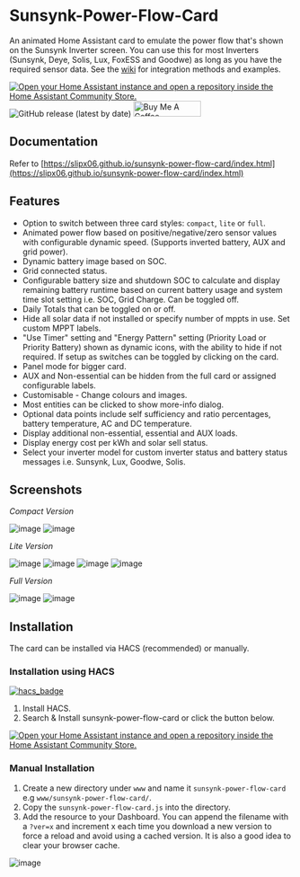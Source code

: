 # Sunsynk-Power-Flow-Card

An animated Home Assistant card to emulate the power flow that's shown on the Sunsynk Inverter screen. You can use this for most Inverters (Sunsynk, Deye, Solis, Lux, FoxESS and Goodwe) as long as you have the required sensor data. See the [wiki](https://github.com/slipx06/sunsynk-power-flow-card/wiki) for integration methods and examples.

[![Open your Home Assistant instance and open a repository inside the Home Assistant Community Store.](https://my.home-assistant.io/badges/hacs_repository.svg)](https://my.home-assistant.io/redirect/hacs_repository/?owner=slipx06&repository=sunsynk-power-flow-card&category=plugin)
 ![GitHub release (latest by date)](https://img.shields.io/github/v/release/slipx06/sunsynk-power-flow-card?style=for-the-badge) <a href="https://www.buymeacoffee.com/slipx" target="_blank"><img src="https://cdn.buymeacoffee.com/buttons/default-orange.png" alt="Buy Me A Coffee" height="28" width="120"></a>

## Documentation

Refer to [https://slipx06.github.io/sunsynk-power-flow-card/index.html](https://slipx06.github.io/sunsynk-power-flow-card/index.html)

## Features

* Option to switch between three card styles: `compact`, `lite` or `full`.
* Animated power flow based on positive/negative/zero sensor values with configurable dynamic speed. (Supports inverted battery, AUX and grid power).
* Dynamic battery image based on SOC.
* Grid connected status.
* Configurable battery size and shutdown SOC to calculate and display remaining battery runtime based on current battery usage and system time slot setting i.e. SOC, Grid Charge. Can be toggled off.
* Daily Totals that can be toggled on or off.
* Hide all solar data if not installed or specify number of mppts in use. Set custom MPPT labels.
* "Use Timer" setting and "Energy Pattern" setting (Priority Load or Priority Battery) shown as dynamic icons, with the ability to hide if not required. If setup as switches can be toggled by clicking on the card.
* Panel mode for bigger card.
* AUX and Non-essential can be hidden from the full card or assigned configurable labels.
* Customisable - Change colours and images.
* Most entities can be clicked to show more-info dialog.
* Optional data points include self sufficiency and ratio percentages, battery temperature, AC and DC temperature.
* Display additional non-essential, essential and AUX loads.
* Display energy cost per kWh and solar sell status.
* Select your inverter model for custom inverter status and battery status messages i.e. Sunsynk, Lux, Goodwe, Solis.

## Screenshots
*Compact Version*

![image](https://github.com/slipx06/sunsynk-power-flow-card/assets/7227275/b1e437a8-d1f7-4d6a-a549-1cc908950002)
![image](https://github.com/slipx06/sunsynk-power-flow-card/assets/7227275/49c499c5-9d2b-43e7-8f5d-5b9da5e07fb9)




*Lite Version*

![image](https://github.com/slipx06/sunsynk-power-flow-card/assets/7227275/d25c621c-2607-445f-b3a3-865930387a05)
![image](https://github.com/slipx06/sunsynk-power-flow-card/assets/7227275/5a9078ee-7375-4f1c-affa-6fe291d62f8a)
![image](https://github.com/slipx06/sunsynk-power-flow-card/assets/7227275/73d6fae3-3e6b-4891-acc2-deb29156cd2d)
![image](https://github.com/slipx06/sunsynk-power-flow-card/assets/7227275/54ae290d-aa5c-428e-8a00-2a75e11c2de8)


*Full Version*

![image](https://github.com/slipx06/sunsynk-power-flow-card/assets/7227275/99e0e0ad-3481-48d3-8bb4-b2f801278bf0)
![image](https://github.com/slipx06/sunsynk-power-flow-card/assets/7227275/02936920-5551-4ddb-9c35-c314defe7ca9)




## Installation

The card can be installed via HACS (recommended) or manually.

### Installation using HACS
[![hacs_badge](https://img.shields.io/badge/HACS-Default-blue.svg)](https://github.com/custom-components/hacs)


1. Install HACS.
2. Search & Install sunsynk-power-flow-card or click the button below.

[![Open your Home Assistant instance and open a repository inside the Home Assistant Community Store.](https://my.home-assistant.io/badges/hacs_repository.svg)](https://my.home-assistant.io/redirect/hacs_repository/?owner=slipx06&repository=sunsynk-power-flow-card&category=plugin)

### Manual Installation

1. Create a new directory under `www` and name it `sunsynk-power-flow-card` e.g `www/sunsynk-power-flow-card/`.
2. Copy the `sunsynk-power-flow-card.js` into the directory.
3. Add the resource to your Dashboard. You can append the filename with a `?ver=x` and increment x each time you download a new version to force a reload and avoid using a cached version. It is also a good idea to clear your browser cache.

![image](https://user-images.githubusercontent.com/7227275/235441241-93ab0c7d-341d-428f-8ca8-60ec932dde2d.png)


